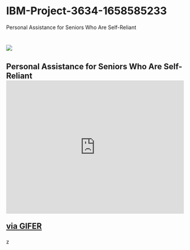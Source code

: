 # IBM-Project-3634-1658585233
Personal Assistance for Seniors Who Are Self-Reliant
 
 <h1 align="fill">
 <img src="[https://i.postimg.cc/HnQSb20b/IBM.jpg](https://www.tricella.com/smart-pillbox)" />
</h1>

## Personal Assistance for Seniors Who Are Self-Reliant <iframe src="https://gifer.com/embed/7U06" width=480 height=360.000 frameBorder="0" allowFullScreen></iframe><p><a href="https://gifer.com">via GIFER</a></p>

z

